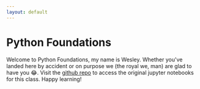 ```yaml
---
layout: default
---
```


# Python Foundations
Welcome to Python Foundations, my name is Wesley. Whether you've landed here by accident or on purpose we (the royal we, man) are glad to have you 😂. Visit the [github repo](https://github.com/wesleybeckner/python_foundations) to access the original jupyter notebooks for this class. Happy learning!
